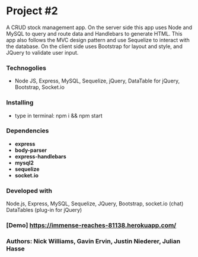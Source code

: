 # Project #2
A CRUD stock management app. On the server side this app uses Node and MySQL to query and route data and Handlebars to generate HTML. This app also follows the MVC design pattern and use Sequelize to interact with the database. On the client side uses Bootstrap for layout and style, and JQuery to validate user input.

### Technogolies
- Node JS, Express, MySQL, Sequelize, jQuery, DataTable for jQuery, Bootstrap, Socket.io

### Installing
- type in terminal: npm i && npm start

### Dependencies
- **express**
- **body-parser** 
- **express-handlebars** 
- **mysql2**
- **sequelize**
- **socket.io**

### Developed with
Node.js, Express, MySQL, Sequelize, JQuery, Bootstrap, socket.io (chat) DataTables (plug-in for jQuery)

### [Demo] https://immense-reaches-81138.herokuapp.com/

### Authors: Nick Williams, Gavin Ervin, Justin Niederer, Julian Hasse
